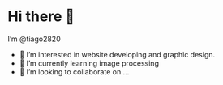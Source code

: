 # Hi there 👋
I’m @tiago2820

- 👀 I’m interested in website developing and graphic design.
- 🌱 I’m currently learning image processing
- 💞️ I’m looking to collaborate on ...

<!---
tiago2820/tiago2820 is a ✨ special ✨ repository because its `README.md` (this file) appears on your GitHub profile.
You can click the Preview link to take a look at your changes.
--->
